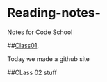 # Reading-notes- 
Notes for Code School

##[Class01](/Reading-Notes/Class01).

Today we made a github site

##CLass 02 stuff 
